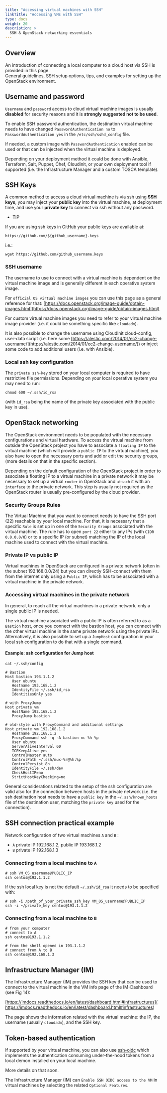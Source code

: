 ```yaml
---
title: "Accessing virtual machines with SSH"
linkTitle: "Accessing VMs with SSH"
type: docs
weight: 20
description: >
  SSH & OpenStack networking essentials
---
```


## Overview

An introduction of connecting a local computer to a cloud host via SSH is provided in this page.  
General guidelines, SSH setup options, tips, and examples for setting up the OpenStack environment.

## Username and password

`Username` and `password` access to cloud virtual machine images is usually **disabled** for security reasons and it is
**strongly suggested not to be used**.

To enable SSH password authentication, the destination virtual machine needs to have changed `PasswordAuthentication no`
to `PasswordAuthentication yes` in the `/etc/ssh/sshd_config` file.

If needed, a custom image with `PasswordAuthentication` enabled can be used or that can be injected when the virtual
machine is deployed.

Depending on your deployment method it could be done with Ansible, Terraform, Salt, Puppet, Chef, Cloudinit, or your own
deployment tool if supported (i.e. the Infrastructure Manager and a custom TOSCA template).

## SSH Keys

A common method to access a cloud virtual machine is via ssh using **SSH keys**, you may inject your **public key** into
the virtual machine, at deployment time, and use your **private key** to connect via ssh without any password.

- TIP

If you are using ssh keys in GitHub your public keys are available at:

    https://github.com/${github_username}.keys

i.e.:

    wget https://github.com/github_username.keys

### SSH username

The username to use to connect with a virtual machine is dependent on the virtual machine image and is generally
different in each operative system image.

For `official OS virtual machine images` you can use this page as a general reference for that:
[https://docs.openstack.org/image-guide/obtain-images.html](https://docs.openstack.org/image-guide/obtain-images.html)

For custom virtual machine images you need to refer to your virtual machine image provider (i.e. it could be something
specific like `cloudadm`).

It is also possible to change the username using CloudInit cloud-config, user-data script (i.e. here some
[https://alestic.com/2014/01/ec2-change-username/](https://alestic.com/2014/01/ec2-change-username/)) or
inject some code to add additional users (i.e. with Ansible).

### Local ssh key configuration

The `private ssh-key` stored on your local computer is required to have restrictive file permissions. Depending on your
local operative system you may need to run:

    chmod 600 ~/.ssh/id_rsa

(with `id_rsa` being the name of the private key associated with the public key in use).

## OpenStack networking

The OpenStack environment needs to be populated with the necessary configurations and virtual hardware.
To access the virtual machine from outside the OpenStack project you have to associate a `floating IP` to the virtual
machine (which will provide a `public IP` to the virtual machine), you also have to open the necessary ports and add or
edit the security groups, (more details on that in the specific section).

Depending on the default configuration of the OpenStack project in order to associate a floating IP to a virtual machine
in a private network it may be necessary to set up a virtual `router` in OpenStack and `attach` it with an `interface`
to the private network. This step is usually not required as the OpenStack router is usually pre-configured by the cloud
provider.

### Security Groups Rules

The Virtual Machine that you want to connect needs to have the SSH port (22) reachable by your local machine.
For that, it is necessary that a specific `Rule` is set up in one of the `Security Groups` associated with the virtual
machine.  The rule has to open `port 22` either to any IPs (with `CIDR 0.0.0.0/0`) or to a specific IP (or subnet)
matching the IP of the local machine used to connect with the virtual machine.

### Private IP vs public IP

Virtual machines in OpenStack are configured in a private network (often in the subnet 192.168.0.0/24) but you can
directly SSH-connect with them from the internet only using a `Public IP`, which has to be associated with a virtual
machine in the private network.

### Accessing virtual machines in the private network

In general, to reach all the virtual machines in a private network, only a single public IP is needed.

The virtual machine associated with a public IP is often referred to as a `Bastion` host, once you connect with the
bastion host, you can connect with the other virtual machine in the same private network using the private IPs.
Alternatively, it is also possible to set up a `JumpHost` configuration in your local ssh configuration to do that with
a single command.

#### Example: ssh configuration for Jump host

    cat ~/.ssh/config
    
    # Bastion
    Host bastion 193.1.1.2
       User ubuntu
       Hostname 193.168.1.2
       IdentityFile ~/.ssh/id_rsa
       IdentitiesOnly yes
    
    # with ProxyJump
    Host private_vm
       HostName 192.168.1.2
       ProxyJump bastion
    
    # old-style with ProxyCommand and additional settings
    Host private_vm 192.168.1.2
       Hostname 192.168.1.2
       ProxyCommand ssh -q -A bastion nc %h %p
       User ubuntu
       ServerAliveInterval 60
       TCPKeepAlive yes
       ControlMaster auto
       ControlPath ~/.ssh/mux-%r@%h:%p
       ControlPersist 8h
       IdentityFile ~/.ssh/dev
       CheckHostIP=no
       StrictHostKeyChecking=no

General considerations related to the setup of the ssh configuration are valid also for the connection between hosts in
the private network (i.e. the ssh destination host needs to have a `public key` in the `~/.ssh/known_hosts` file of the
destination user, matching the `private key` used for the connection).

## SSH connection practical example

Network configuration of two virtual machines `A` and `B` :

- `A` private IP 192.168.1.2, public IP 193.168.1.2
- `B` private IP 192.168.1.3

### Connecting from a local machine to `A`

    # ssh VM_OS_username@PUBLIC_IP
    ssh centos@193.1.1.2

If the ssh local key is not the default `~/.ssh/id_rsa` it needs to be specified with:

    # ssh -i /path_of_your_private_ssh_key VM_OS_username@PUBLIC_IP
    ssh -i ~/private_key centos@193.1.1.2

### Connecting from a local machine to `B`

    # from your computer
    # connect to A
    ssh centos@193.1.1.2
    
    # from the shell opened in 193.1.1.2
    # connect from A to B
    ssh centos@192.168.1.3

## Infrastructure Manager (IM)

The Infrastructure Manager (IM) provides the SSH key that can be used to connect to the virtual machine in the VM
info page of the IM-Dashboard (see Fig 14):

[https://imdocs.readthedocs.io/en/latest/dashboard.html#infrastructures](
https://imdocs.readthedocs.io/en/latest/dashboard.html#infrastructures)

The page shows the information related with the virtual machine: the IP, the username (usually `cloudadm`), and the SSH key.

## Token-based authentication

If supported by your virtual machine, you can also use [ssh-oidc](https://github.com/EOSC-synergy/ssh-oidc) which
implements the authentication consuming under-the-hood tokens from a local demon installed on your local machine.

More details on that soon.

The Infrastructure Manager (IM) can `Enable SSH OIDC access to the VM` in virtual machines by selecting the related
`Optional Features`.
